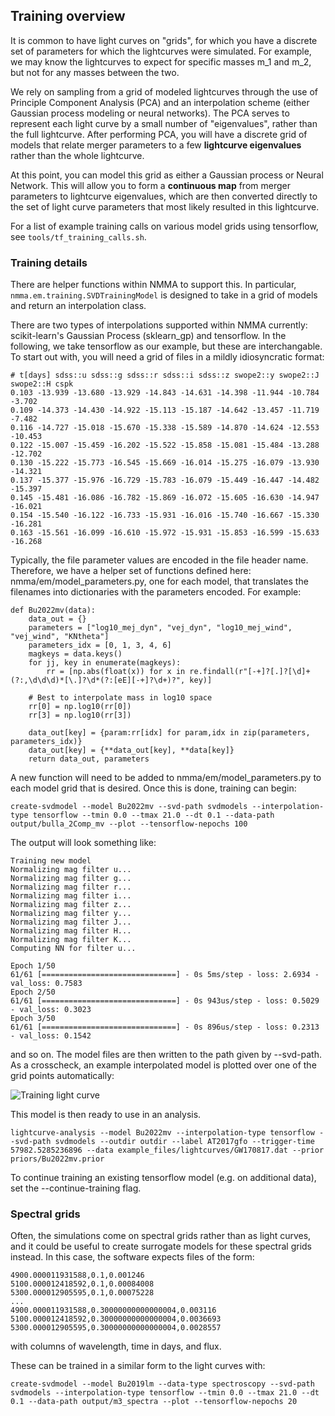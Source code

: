 
## Training overview

It is common to have light curves on "grids", for which you have a discrete set of parameters for which the lightcurves were simulated. For example, we may know the lightcurves to expect for specific masses m_1 and m_2, but not for any masses between the two.

We rely on sampling from a grid of modeled lightcurves through the use of Principle Component Analysis (PCA) and an interpolation scheme (either Gaussian process modeling or neural networks). The PCA serves to represent each light curve by a small number of "eigenvalues", rather than the full lightcurve. After performing PCA, you will have a discrete grid of models that relate merger parameters to a few **lightcurve eigenvalues** rather than the whole lightcurve.

At this point, you can model this grid as either a Gaussian process or Neural Network. This will allow you to form a **continuous map** from merger parameters to lightcurve eigenvalues, which are then converted directly to the set of light curve parameters that most likely resulted in this lightcurve.

For a list of example training calls on various model grids using tensorflow, see `tools/tf_training_calls.sh`.

### Training details

There are helper functions within NMMA to support this. In particular, `nmma.em.training.SVDTrainingModel` is designed to take in a grid of models and return an interpolation class.

There are two types of interpolations supported within NMMA currently: scikit-learn's Gaussian Process (sklearn_gp) and tensorflow. In the following, we take tensorflow as our example, but these are interchangable. To start out with, you will need a grid of files in a mildly idiosyncratic format:

	# t[days] sdss::u sdss::g sdss::r sdss::i sdss::z swope2::y swope2::J swope2::H cspk
	0.103 -13.939 -13.680 -13.929 -14.843 -14.631 -14.398 -11.944 -10.784 -3.702
	0.109 -14.373 -14.430 -14.922 -15.113 -15.187 -14.642 -13.457 -11.719 -7.482
	0.116 -14.727 -15.018 -15.670 -15.338 -15.589 -14.870 -14.624 -12.553 -10.453
	0.122 -15.007 -15.459 -16.202 -15.522 -15.858 -15.081 -15.484 -13.288 -12.702
	0.130 -15.222 -15.773 -16.545 -15.669 -16.014 -15.275 -16.079 -13.930 -14.321
	0.137 -15.377 -15.976 -16.729 -15.783 -16.079 -15.449 -16.447 -14.482 -15.397
	0.145 -15.481 -16.086 -16.782 -15.869 -16.072 -15.605 -16.630 -14.947 -16.021
	0.154 -15.540 -16.122 -16.733 -15.931 -16.016 -15.740 -16.667 -15.330 -16.281
	0.163 -15.561 -16.099 -16.610 -15.972 -15.931 -15.853 -16.599 -15.633 -16.268

Typically, the file parameter values are encoded in the file header name. Therefore, we have a helper set of functions defined here: nmma/em/model_parameters.py, one for each model, that translates the filenames into dictionaries with the parameters encoded. For example:

	def Bu2022mv(data):
	    data_out = {}
	    parameters = ["log10_mej_dyn", "vej_dyn", "log10_mej_wind", "vej_wind", "KNtheta"]
	    parameters_idx = [0, 1, 3, 4, 6]
	    magkeys = data.keys()
	    for jj, key in enumerate(magkeys):
	        rr = [np.abs(float(x)) for x in re.findall(r"[-+]?[.]?[\d]+(?:,\d\d\d)*[\.]?\d*(?:[eE][-+]?\d+)?", key)]

		# Best to interpolate mass in log10 space
		rr[0] = np.log10(rr[0])
		rr[3] = np.log10(rr[3])

		data_out[key] = {param:rr[idx] for param,idx in zip(parameters, parameters_idx)}
		data_out[key] = {**data_out[key], **data[key]}
	    return data_out, parameters

A new function will need to be added to nmma/em/model_parameters.py to each model grid that is desired. Once this is done, training can begin:

	create-svdmodel --model Bu2022mv --svd-path svdmodels --interpolation-type tensorflow --tmin 0.0 --tmax 21.0 --dt 0.1 --data-path output/bulla_2Comp_mv --plot --tensorflow-nepochs 100

The output will look something like:

	Training new model
	Normalizing mag filter u...
	Normalizing mag filter g...
	Normalizing mag filter r...
	Normalizing mag filter i...
	Normalizing mag filter z...
	Normalizing mag filter y...
	Normalizing mag filter J...
	Normalizing mag filter H...
	Normalizing mag filter K...
	Computing NN for filter u...

	Epoch 1/50
	61/61 [==============================] - 0s 5ms/step - loss: 2.6934 - val_loss: 0.7583
	Epoch 2/50
	61/61 [==============================] - 0s 943us/step - loss: 0.5029 - val_loss: 0.3023
	Epoch 3/50
	61/61 [==============================] - 0s 896us/step - loss: 0.2313 - val_loss: 0.1542

and so on. The model files are then written to the path given by --svd-path. As a crosscheck, an example interpolated model is plotted over one of the grid points automatically:

![Training light curve](images/training_lightcurves.png)


This model is then ready to use in an analysis.

	lightcurve-analysis --model Bu2022mv --interpolation-type tensorflow --svd-path svdmodels --outdir outdir --label AT2017gfo --trigger-time 57982.5285236896 --data example_files/lightcurves/GW170817.dat --prior priors/Bu2022mv.prior

To continue training an existing tensorflow model (e.g. on additional data), set the --continue-training flag.

### Spectral grids

Often, the simulations come on spectral grids rather than as light curves, and it could be useful to create surrogate models for these spectral grids instead. In this case, the software expects files of the form:

    4900.000011931588,0.1,0.001246
    5100.000012418592,0.1,0.00084008
    5300.000012905595,0.1,0.00075228
    ...
    4900.000011931588,0.30000000000000004,0.003116
    5100.000012418592,0.30000000000000004,0.0036693
    5300.000012905595,0.30000000000000004,0.0028557

with columns of wavelength, time in days, and flux.

These can be trained in a similar form to the light curves with:

    create-svdmodel --model Bu2019lm --data-type spectroscopy --svd-path svdmodels --interpolation-type tensorflow --tmin 0.0 --tmax 21.0 --dt 0.1 --data-path output/m3_spectra --plot --tensorflow-nepochs 20
